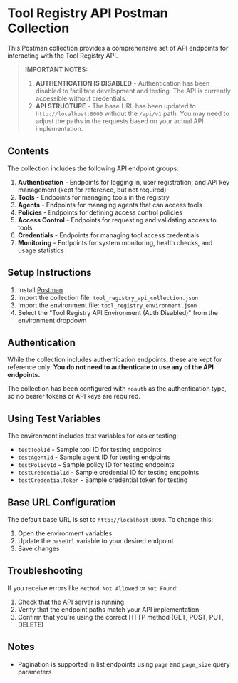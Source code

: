 # Tool Registry API Postman Collection

This Postman collection provides a comprehensive set of API endpoints for interacting with the Tool Registry API.

> **IMPORTANT NOTES:**
> 1. **AUTHENTICATION IS DISABLED** - Authentication has been disabled to facilitate development and testing. The API is currently accessible without credentials.
> 2. **API STRUCTURE** - The base URL has been updated to `http://localhost:8000` without the `/api/v1` path. You may need to adjust the paths in the requests based on your actual API implementation.

## Contents

The collection includes the following API endpoint groups:

1. **Authentication** - Endpoints for logging in, user registration, and API key management (kept for reference, but not required)
2. **Tools** - Endpoints for managing tools in the registry
3. **Agents** - Endpoints for managing agents that can access tools
4. **Policies** - Endpoints for defining access control policies
5. **Access Control** - Endpoints for requesting and validating access to tools
6. **Credentials** - Endpoints for managing tool access credentials
7. **Monitoring** - Endpoints for system monitoring, health checks, and usage statistics

## Setup Instructions

1. Install [Postman](https://www.postman.com/downloads/)
2. Import the collection file: `tool_registry_api_collection.json`
3. Import the environment file: `tool_registry_environment.json`
4. Select the "Tool Registry API Environment (Auth Disabled)" from the environment dropdown

## Authentication

While the collection includes authentication endpoints, these are kept for reference only. **You do not need to authenticate to use any of the API endpoints.**

The collection has been configured with `noauth` as the authentication type, so no bearer tokens or API keys are required.

## Using Test Variables

The environment includes test variables for easier testing:
- `testToolId` - Sample tool ID for testing endpoints
- `testAgentId` - Sample agent ID for testing endpoints
- `testPolicyId` - Sample policy ID for testing endpoints
- `testCredentialId` - Sample credential ID for testing endpoints
- `testCredentialToken` - Sample credential token for testing

## Base URL Configuration

The default base URL is set to `http://localhost:8000`. To change this:

1. Open the environment variables
2. Update the `baseUrl` variable to your desired endpoint
3. Save changes

## Troubleshooting

If you receive errors like `Method Not Allowed` or `Not Found`:
1. Check that the API server is running
2. Verify that the endpoint paths match your API implementation
3. Confirm that you're using the correct HTTP method (GET, POST, PUT, DELETE)

## Notes

- Pagination is supported in list endpoints using `page` and `page_size` query parameters 